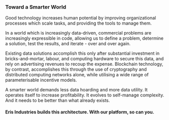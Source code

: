 ### Toward a Smarter World

Good technology increases human potential by improving organizational processes which scale tasks, and providing the tools to manage them.

In a world which is increasingly data-driven, commercial problems are increasingly expressible in code, allowing us to define a problem, determine a solution, test the results, and iterate - over and over again. 

Existing data solutions accomplish this only after substantial investment in bricks-and-mortar, labour, and computing hardware to secure this data, and rely on advertising revenues to recoup the expense. Blockchain technology, by contrast, accomplishes this through the use of cryptography and distributed computing networks alone, while utilising a wide range of parameterisable incentive models.

A smarter world demands less data hoarding and more data utility. It operates itself to increase profitability. It evolves to self-manage complexity. And it needs to be better than what already exists.

#### Eris Industries builds this architecture. With our platform, so can you.
